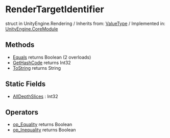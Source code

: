 # RenderTargetIdentifier
struct in UnityEngine.Rendering
 / Inherits from: <a href="https://docs.unity3d.com/6000.0/Documentation/ScriptReference/ValueType.html" target="_blank">ValueType</a> / Implemented in: <a href="https://docs.unity3d.com/6000.0/Documentation/ScriptReference/UnityEngine.CoreModule.html" target="_blank">UnityEngine.CoreModule</a>
## Methods
- <a href="https://docs.unity3d.com/6000.0/Documentation/ScriptReference/RenderTargetIdentifier.Equals.html" target="_blank">Equals</a> returns Boolean (2 overloads)
- <a href="https://docs.unity3d.com/6000.0/Documentation/ScriptReference/RenderTargetIdentifier.GetHashCode.html" target="_blank">GetHashCode</a> returns Int32
- <a href="https://docs.unity3d.com/6000.0/Documentation/ScriptReference/RenderTargetIdentifier.ToString.html" target="_blank">ToString</a> returns String
## Static Fields
- <a href="https://docs.unity3d.com/6000.0/Documentation/ScriptReference/RenderTargetIdentifier-AllDepthSlices.html" target="_blank">AllDepthSlices</a> : Int32
## Operators
- <a href="https://docs.unity3d.com/6000.0/Documentation/ScriptReference/RenderTargetIdentifier.op_Equality.html" target="_blank">op_Equality</a> returns Boolean
- <a href="https://docs.unity3d.com/6000.0/Documentation/ScriptReference/RenderTargetIdentifier.op_Inequality.html" target="_blank">op_Inequality</a> returns Boolean
